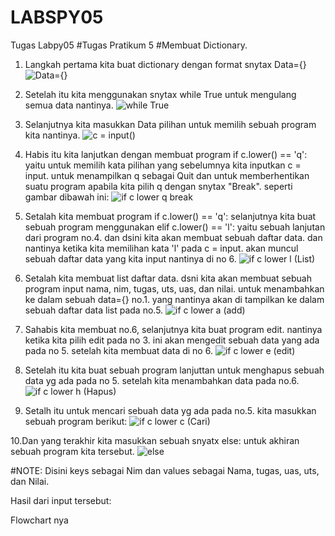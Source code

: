 # LABSPY05
Tugas Labpy05
#Tugas Pratikum 5
#Membuat Dictionary.

1. Langkah pertama kita buat dictionary dengan format snytax Data={}
![Data={}](https://user-images.githubusercontent.com/56884391/70288932-d5420c00-1805-11ea-8340-5e225f45b39b.png)

2. Setelah itu kita menggunakan snytax while True untuk mengulang semua data nantinya.
![while True](https://user-images.githubusercontent.com/56884391/70288948-d83cfc80-1805-11ea-9616-0a7815b3bccd.png)

3. Selanjutnya kita masukkan Data pilihan untuk memilih sebuah program kita nantinya.
![c = input()](https://user-images.githubusercontent.com/56884391/70288931-d4a97580-1805-11ea-8d54-e4c0164548cd.png)

4. Habis itu kita lanjutkan dengan membuat program if c.lower() == 'q':
  yaitu untuk memilih kata pilihan yang sebelumnya kita inputkan c = input. untuk menampilkan q sebagai Quit dan untuk memberhentikan suatu program apabila kita pilih q dengan snytax "Break". seperti gambar dibawah ini:
  ![if c lower q break](https://user-images.githubusercontent.com/56884391/70288945-d7a46600-1805-11ea-9380-699323a45492.png)

5. Setalah kita membuat program if c.lower() == 'q':
  selanjutnya kita buat sebuah program menggunakan elif c.lower() == 'l':
 yaitu sebuah lanjutan dari program no.4. dan dsini kita akan membuat sebuah daftar data. dan nantinya ketika kita memilihan kata 'l' pada c = input. akan muncul sebuah daftar data yang kita input nantinya di no 6.
 ![if c lower l (List)](https://user-images.githubusercontent.com/56884391/70288943-d70bcf80-1805-11ea-9073-bfd146294e5a.png)
 
6. Setalah kita membuat list daftar data. dsni kita akan membuat sebuah program input nama, nim, tugas, uts, uas, dan nilai. untuk menambahkan ke dalam sebuah data={} no.1. yang nantinya akan di tampilkan ke dalam sebuah daftar data list pada no.5.
![if c lower a (add)](https://user-images.githubusercontent.com/56884391/70288936-d5daa280-1805-11ea-8eb2-d194ab9422ce.png)

7. Sahabis kita membuat no.6, selanjutnya kita buat program edit. nantinya ketika kita pilih edit pada no 3. ini akan mengedit sebuah data yang ada pada no 5. setelah kita membuat data di no 6.
![if c lower e (edit)](https://user-images.githubusercontent.com/56884391/70288940-d6733900-1805-11ea-942f-a462d6cda49e.png)

8. Setelah itu kita buat sebuah program lanjuttan untuk menghapus sebuah data yg ada pada no 5. setelah kita menambahkan data pada no.6.
![if c lower h (Hapus)](https://user-images.githubusercontent.com/56884391/70288941-d70bcf80-1805-11ea-83f9-295f6004a3e0.png)

9. Setalh itu untuk mencari sebuah data yg ada pada no.5. kita masukkan sebuah program berikut:
![if c lower c (Cari)](https://user-images.githubusercontent.com/56884391/70288937-d5daa280-1805-11ea-8424-9395e00e18ed.png)

10.Dan yang terakhir kita masukkan sebuah snyatx else: untuk akhiran sebuah program kita tersebut.
![else](https://user-images.githubusercontent.com/56884391/70288934-d5420c00-1805-11ea-99a3-24964d5e1745.png)

#NOTE: Disini keys sebagai Nim dan values sebagai Nama, tugas, uas, uts, dan Nilai.

Hasil dari input tersebut:

Flowchart nya
